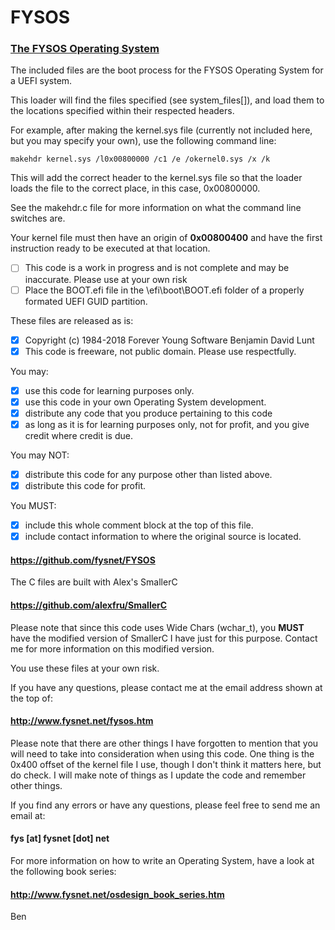 # FYSOS
### [The FYSOS Operating System](http://www.fysnet.net/fysos.htm)

The included files are the boot process for the FYSOS Operating System for a UEFI system.

This loader will find the files specified (see system_files[]), and load them to the locations specified
 within their respected headers.

For example, after making the kernel.sys file (currently not included here, but you may specify your own), use
 the following command line:
 
    makehdr kernel.sys /l0x00800000 /c1 /e /okernel0.sys /x /k
    
 This will add the correct header to the kernel.sys file so that the loader loads the file to the
 correct place, in this case, 0x00800000.
 
 See the makehdr.c file for more information on what the command line switches are.
 
Your kernel file must then have an origin of **0x00800400** and have the first instruction ready to be executed at
 that location.

- [ ] This code is a work in progress and is not complete and may be inaccurate.  Please use at your own risk
- [ ] Place the BOOT.efi file in the \efi\boot\BOOT.efi folder of a properly formated UEFI GUID partition.

These files are released as is:
- [X] Copyright (c) 1984-2018    Forever Young Software  Benjamin David Lunt
- [X] This code is freeware, not public domain.  Please use respectfully.

You may:
- [X] use this code for learning purposes only.
- [X] use this code in your own Operating System development.
- [X] distribute any code that you produce pertaining to this code
- [X] as long as it is for learning purposes only, not for profit, 
     and you give credit where credit is due.

You may NOT:
- [X] distribute this code for any purpose other than listed above.
- [X] distribute this code for profit.

You MUST:
- [X] include this whole comment block at the top of this file.
- [X] include contact information to where the original source is located.

#### https://github.com/fysnet/FYSOS

The C files are built with Alex's SmallerC
#### https://github.com/alexfru/SmallerC
Please note that since this code uses Wide Chars (wchar_t), you **MUST** have the modified version
 of SmallerC I have just for this purpose.  Contact me for more information on this modified version.

You use these files at your own risk.

If you have any questions, please contact me at the email address shown at the top of:
#### http://www.fysnet.net/fysos.htm

Please note that there are other things I have forgotten to mention that you will need to take
 into consideration when using this code.  One thing is the 0x400 offset of the kernel file I use,
 though I don't think it matters here, but do check.  I will make note of things as I update the
 code and remember other things.

If you find any errors or have any questions, please feel free to send me an email at:
#### fys [at] fysnet [dot] net

For more information on how to write an Operating System, have a look at the following book series:
#### http://www.fysnet.net/osdesign_book_series.htm

Ben

